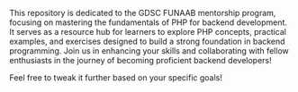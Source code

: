 This repository is dedicated to the GDSC FUNAAB mentorship program, focusing on mastering the fundamentals of PHP for backend development. It serves as a resource hub for learners to explore PHP concepts, practical examples, and exercises designed to build a strong foundation in backend programming. Join us in enhancing your skills and collaborating with fellow enthusiasts in the journey of becoming proficient backend developers!

Feel free to tweak it further based on your specific goals!
